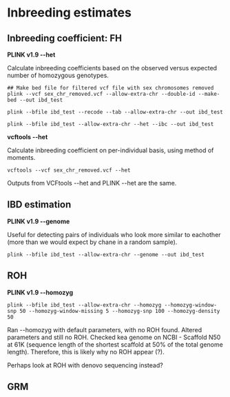 # Inbreeding estimates

## Inbreeding coefficient: FH

**PLINK v1.9 --het**

Calculate inbreeding coefficients based on the observed versus expected number of homozygous genotypes.

```
## Make bed file for filtered vcf file with sex chromosomes removed
plink --vcf sex_chr_removed.vcf --allow-extra-chr --double-id --make-bed --out ibd_test

plink --bfile ibd_test --recode --tab --allow-extra-chr --out ibd_test

plink --bfile ibd_test --allow-extra-chr --het --ibc --out ibd_test
```

**vcftools --het**

Calculate inbreeding coefficient on per-individual basis, using method of moments.
```
vcftools --vcf sex_chr_removed.vcf --het
```

Outputs from VCFtools --het and PLINK --het are the same.


## IBD estimation

**PLINK v1.9 --genome**

Useful for detecting pairs of individuals who look more similar to eachother (more than we would expect by chane in a random sample).

```
plink --bfile ibd_test --allow-extra-chr --genome --out ibd_test
```

## ROH

**PLINK v1.9 --homozyg**

```
plink --bfile ibd_test --allow-extra-chr --homozyg --homozyg-window-snp 50 --homozyg-window-missing 5 --homozyg-snp 100 --homozyg-density 50
```
Ran --homozyg with default parameters, with no ROH found. Altered parameters and still no ROH. Checked kea genome on NCBI - Scaffold N50 at 61K (sequence length of the shortest scaffold at 50% of the total genome length). Therefore, this is likely why no ROH appear (?).

Perhaps look at ROH with denovo sequencing instead?

## GRM
